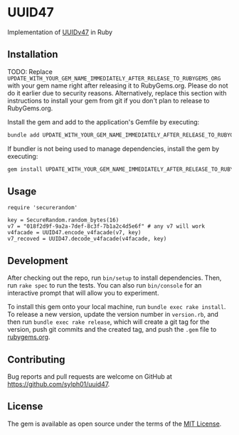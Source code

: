 # UUID47

Implementation of [UUIDv47](https://github.com/stateless-me/uuidv47) in Ruby

## Installation

TODO: Replace `UPDATE_WITH_YOUR_GEM_NAME_IMMEDIATELY_AFTER_RELEASE_TO_RUBYGEMS_ORG` with your gem name right after releasing it to RubyGems.org. Please do not do it earlier due to security reasons. Alternatively, replace this section with instructions to install your gem from git if you don't plan to release to RubyGems.org.

Install the gem and add to the application's Gemfile by executing:

```bash
bundle add UPDATE_WITH_YOUR_GEM_NAME_IMMEDIATELY_AFTER_RELEASE_TO_RUBYGEMS_ORG
```

If bundler is not being used to manage dependencies, install the gem by executing:

```bash
gem install UPDATE_WITH_YOUR_GEM_NAME_IMMEDIATELY_AFTER_RELEASE_TO_RUBYGEMS_ORG
```

## Usage

```
require 'securerandom'

key = SecureRandom.random_bytes(16)
v7 = "018f2d9f-9a2a-7def-8c3f-7b1a2c4d5e6f" # any v7 will work
v4facade = UUID47.encode_v4facade(v7, key)
v7_recoved = UUID47.decode_v4facade(v4facade, key)
```

## Development

After checking out the repo, run `bin/setup` to install dependencies. Then, run `rake spec` to run the tests. You can also run `bin/console` for an interactive prompt that will allow you to experiment.

To install this gem onto your local machine, run `bundle exec rake install`. To release a new version, update the version number in `version.rb`, and then run `bundle exec rake release`, which will create a git tag for the version, push git commits and the created tag, and push the `.gem` file to [rubygems.org](https://rubygems.org).

## Contributing

Bug reports and pull requests are welcome on GitHub at https://github.com/sylph01/uuid47.

## License

The gem is available as open source under the terms of the [MIT License](https://opensource.org/licenses/MIT).
